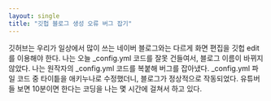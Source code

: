 ```yaml
---
layout: single
title: "깃헙 블로그 생성 오류 버그 잡기"
---
```


깃허브는 우리가 일상에서 많이 쓰는 네이버 블로그와는 다르게 화면 편집을 깃헙 edit를 이용해야 한다. 
나는 오늘 _config.yml 코드를 잘못 건들여서, 블로그 이름이 바뀌지 않았다.
나는 원작자의 _config.yml 코드를 복붙해 버그를 잡아냈다.
_config.yml 파일 코드 중 타이틑을 애키누나로 수정했더니, 블로그가 정상적으로 작동되었다.
유튜버들 보면 10분이면 한다는 코딩을 나는 몇 시간에 걸쳐서 하고 있다. 
